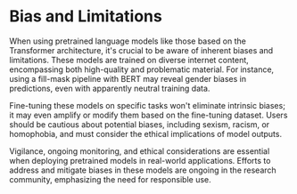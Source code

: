 <h1>Bias and Limitations</h1>
When using pretrained language models like those based on the Transformer architecture, it's crucial to be aware of inherent biases and limitations. These models are trained on diverse internet content, encompassing both high-quality and problematic material. For instance, using a fill-mask pipeline with BERT may reveal gender biases in predictions, even with apparently neutral training data.

Fine-tuning these models on specific tasks won't eliminate intrinsic biases; it may even amplify or modify them based on the fine-tuning dataset. Users should be cautious about potential biases, including sexism, racism, or homophobia, and must consider the ethical implications of model outputs.

Vigilance, ongoing monitoring, and ethical considerations are essential when deploying pretrained models in real-world applications. Efforts to address and mitigate biases in these models are ongoing in the research community, emphasizing the need for responsible use.

